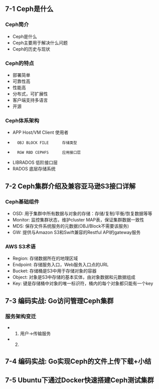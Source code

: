 ## 7-1 Ceph是什么
### Ceph简介
- Ceph是什么
- Ceph主要用于解决什么问题
- Ceph的历史与现状
### Ceph的特点
- 部署简单
- 可靠性高
- 性能高
- 分布式，可扩展性
- 客户端支持多语言
- 开源

### Ceph体系架构
- APP   Host/VM Client      使用者
-       OBJ BLOCK FILE      存储类型
-       RGW RBD CEPHFS      应用接口层
- LIBRADOS          低阶接口层
- RADOS             底层存储系统

## 7-2 Ceph集群介绍及兼容亚马逊S3接口详解
### Ceph基础组件
- OSD: 用于集群中所有数据与对象的存储：存储/复制/平衡/恢复数据等等
- Monitor: 监控集群状态，维护cluster MAP表，保证集群数据一致性
- MDS: 保存文件系统服务的元数据(OBJ/Block不需要该服务)
- GW: 提供与Amazon S3和Swift兼容的Restful API的gateway服务

### AWS S3术语
- Region: 存储数据所在的地理区域
- Endpoint: 存储服务入口，Web服务入口点的URL
- Bucket: 存储桶是S3中用于存储对象的容器
- Object: 对象是S3中存储的基本实体，由对象数据和元数据组成
- Key: 键是存储桶中对象的唯一标识符，桶内的每个对象都只能有一个key

## 7-3 编码实战: Go访问管理Ceph集群
### 服务架构变迁
- 1. 用户->传输服务
- 2. 


## 7-4 编码实战: Go实现Ceph的文件上传下载+小结

## 7-5 Ubuntu下通过Docker快速搭建Ceph测试集群


